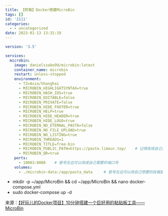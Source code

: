 ```yaml
---
title: 【转载】Docker搭建MicroBin
tags: []
id: '2111'
categories:
  - - uncategorized
date: 2023-01-13 13:31:19
---
```


```yml
version: '3.5'

services:
  microbin:
    image: danielszabo99/microbin:latest
    container_name: microbin
    restart: unless-stopped
    environment:
      - TZ=Asia/Shanghai
      - MICROBIN_HIGHLIGHTSYNTAX=true
      - MICROBIN_HASH_IDS=true
      - MICROBIN_EDITABLE=false
      - MICROBIN_PRIVATE=false
      - MICROBIN_HIDE_FOOTER=true
      - MICROBIN_HELP=true
      - MICROBIN_HIDE_HEADER=true
      - MICROBIN_HIDE_LOGO=true
      - MICROBIN_NO_ETERNAL_PASTA=false
      - MICROBIN_NO_FILE_UPLOAD=true
      - MICROBIN_NO_LISTING=true
      - MICROBIN_THREADS=1
      - MICROBIN_TITLE=free-bin
      - MICROBIN_PUBLIC_PATH=https://paste.limour.top/    # 记得改成自己的网址
      - MICROBIN_QR=true
    ports:
      - 18083:8080    # 冒号左边可以改成自己需要的端口号
    volumes:
      - ./microbin-data:/app/pasta_data     # 冒号左边可以改自己想要的挂载路径
```

*   mkdir -p ~/app/MicroBin && cd ~/app/MicroBin && nano docker-compose.yml
*   sudo docker-compose up -d

来源：[【好玩儿的Docker项目】10分钟搭建一个巨好用的粘贴板工具——MicroBin](https://blog.laoda.de/archives/docker-compose-install-microbin)